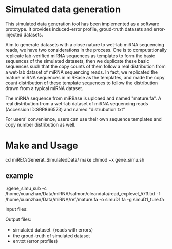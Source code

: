# Simulated data generation

This simulated data generation tool has been implemented as a software prototype. It provides induced-error profile, groud-truth datasets and  error-injected datasets.

Aim to generate datasets with a close nature to wet-lab miRNA sequencing reads, we have two considerations in the process. One is to computationally replicate lab-verified miRNA sequences as templates to form the basic sequences of the simulated datasets, then we duplicate these basic sequences such that the copy counts of them follow a real distribution from a wet-lab dataset of miRNA sequencing reads. In fact, we replicated the mature miRNA sequences in miRBase as the templates, and made the copy count distribution of these template sequences to follow the distribution drawn from a typical miRNA dataset.

The miRNA sequence from miRBase is uploaed and named "mature.fa".
A real distribution from a wet-lab dataset of miRNA sequencing reads (Accession ID:SRR866573) and named "distrubution.txt"

For users' convenience, users can use their own sequence templates and copy number distribution as well.

# Make and Usage

cd miREC/Generat_SimulatedData/
make
chmod +x gene_simu.sh


## example


./gene_simu_sub -c /home/xuanzhan/Data/miRNA/salmon/cleandata/read_explevel_573.txt -f /home/xuanzhan/Data/miRNA/ref/mature.fa -o simuD1.fa -g simuD1_ture.fa

Input files:

Output files:

- simulated dataset（reads with errors）
- the groud-truth of simulated dataset
- err.txt (error profiles)


